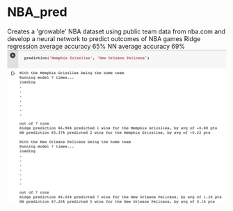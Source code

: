 # NBA_pred
Creates a 'growable' NBA dataset using public team data from nba.com and develop a neural network to predict outcomes of NBA games
Ridge regression average accuracy 65%
NN average accuracy 69%
![sample](https://github.com/k-shen/NBA_pred/blob/master/sample_output.png)
